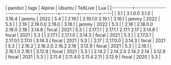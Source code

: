 | pandoc   | tags                          | Alpine | Ubuntu | TeXLive | Lua |
|----------+-------------------------------+--------+--------+---------+-----|
| 3.1      | 3.1.0.0  3.1.0                | 3.16.4 | jammy  |    2022 | 5.4 |
| 2.19.1   | 2.19.1.0 2.19.1               | 3.16.1 | jammy  |    2022 | 5.3 |
| 2.19     | 2.19.0.0 2.19.0               | 3.16.1 | jammy  |    2022 | 5.3 |
| 2.18     | 2.18.0.0 2.18.0 2.18          | 3.14.8 | focal  |    2021 | 5.3 |
| 2.17.1.1 | 2.17.1.1 2.17.1 2.17          | 3.14.8 | focal  |    2021 | 5.3 |
| 2.17.1   | 2.17.1.0                      | 3.14.3 | focal  |    2021 | 5.3 |
| 2.17.0.1 | 2.17.0.1 2.17.0               | 3.14.3 | focal  |    2021 | 5.3 |
| 2.17     | 2.17.0.0                      | 3.14.3 | focal  |    2021 | 5.3 |
| 2.16.2   | 2.16.2.0 2.16.2 2.16          | 3.12.9 | focal  |    2021 | 5.3 |
| 2.16.1   | 2.16.1.0 2.16.1               | 3.12.9 | focal  |    2021 | 5.3 |
| 2.14.2   | 2.14.2.0 2.14.2 2.14          | 3.12.9 | focal  |    2021 | 5.3 |
| 2.11.4   | 2.11.4.0 2.11.4 2.11          | 3.12.9 | focal  |    2020 | 5.3 |
